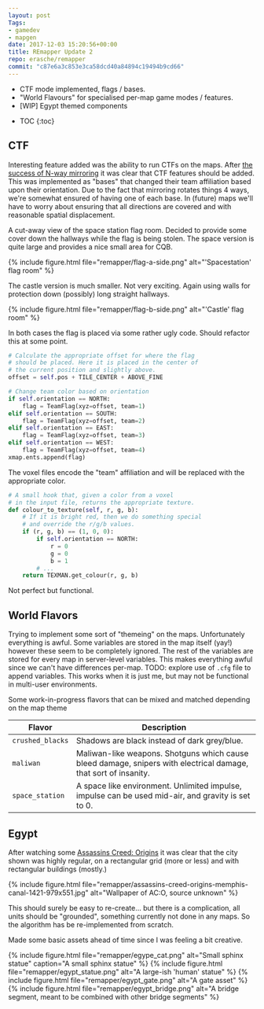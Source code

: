 ```yaml
---
layout: post
Tags:
- gamedev
- mapgen
date: 2017-12-03 15:20:56+00:00
title: REmapper Update 2
repo: erasche/remapper
commit: "c87e6a3c853e3ca58dcd40a84894c19494b9cd66"
---
```


- CTF mode implemented, flags / bases.
- "World Flavours" for specialised per-map game modes / features.
- [WIP] Egypt themed components

* TOC
{:toc}


## CTF

Interesting feature added was the ability to run CTFs on the maps. After [the success of N-way mirroring](/2017/10/15/remapper-update1.html#n-way-mirroring) it was clear that CTF features should be added. This was implemented as "bases" that changed their team affiliation based upon their orientation. Due to the fact that mirroring rotates things 4 ways, we're somewhat ensured of having one of each base. In (future) maps we'll have to worry about ensuring that all directions are covered and with reasonable spatial displacement.

A cut-away view of the space station flag room. Decided to provide some cover down the hallways while the flag is being stolen. The space version is quite large and provides a nice small area for CQB.

{% include figure.html file="remapper/flag-a-side.png" alt="'Spacestation' flag room" %}

The castle version is much smaller. Not very exciting. Again using walls for protection down (possibly) long straight hallways.

{% include figure.html file="remapper/flag-b-side.png" alt="'Castle' flag room" %}

In both cases the flag is placed via some rather ugly code. Should refactor this at some point.

```python
# Calculate the appropriate offset for where the flag
# should be placed. Here it is placed in the center of
# the current position and slightly above.
offset = self.pos + TILE_CENTER + ABOVE_FINE

# Change team color based on orientation
if self.orientation == NORTH:
    flag = TeamFlag(xyz=offset, team=1)
elif self.orientation == SOUTH:
    flag = TeamFlag(xyz=offset, team=2)
elif self.orientation == EAST:
    flag = TeamFlag(xyz=offset, team=3)
elif self.orientation == WEST:
    flag = TeamFlag(xyz=offset, team=4)
xmap.ents.append(flag)
```

The voxel files encode the "team" affiliation and will be replaced with the appropriate color.

```python
# A small hook that, given a color from a voxel
# in the input file, returns the appropriate texture.
def colour_to_texture(self, r, g, b):
    # If it is bright red, then we do something special
    # and override the r/g/b values.
    if (r, g, b) == (1, 0, 0):
        if self.orientation == NORTH:
            r = 0
            g = 0
            b = 1
        # ...
    return TEXMAN.get_colour(r, g, b)
```

Not perfect but functional.

## World Flavors

Trying to implement some sort of "themeing" on the maps. Unfortunately everything is awful. Some variables are stored in the map itself (yay!) however these seem to be completely ignored. The rest of the variables are stored for every map in server-level variables. This makes everything awful since we can't have differences per-map. TODO: explore use of `.cfg` file to append variables. This works when it is just me, but may not be functional in multi-user environments.

Some work-in-progress flavors that can be mixed and matched depending on the map theme

Flavor          | Description
--------------- | -----------
`crushed_blacks` | Shadows are black instead of dark grey/blue.
`maliwan`       | Maliwan-like weapons. Shotguns which cause bleed damage, snipers with electrical damage, that sort of insanity.
`space_station` | A space like environment. Unlimited impulse, impulse can be used mid-air, and gravity is set to 0.

## Egypt

After watching some [Assassins Creed: Origins](https://youtu.be/XNpzLjf2BWA?t=457) it was clear that the city shown was highly regular, on a rectangular grid (more or less) and with rectangular buildings (mostly.)

{% include figure.html file="remapper/assassins-creed-origins-memphis-canal-1421-979x551.jpg" alt="Wallpaper of AC:O, source unknown" %}

This should surely be easy to re-create... but there is a complication, all units should be "grounded", something currently not done in any maps. So the algorithm has be re-implemented from scratch.

Made some basic assets ahead of time since I was feeling a bit creative.

{% include figure.html file="remapper/egype_cat.png" alt="Small sphinx statue" caption="A small sphinx statue" %}
{% include figure.html file="remapper/egypt_statue.png" alt="A large-ish 'human' statue" %}
{% include figure.html file="remapper/egypt_gate.png" alt="A gate asset" %}
{% include figure.html file="remapper/egypt_bridge.png" alt="A bridge segment, meant to be combined with other bridge segments" %}
